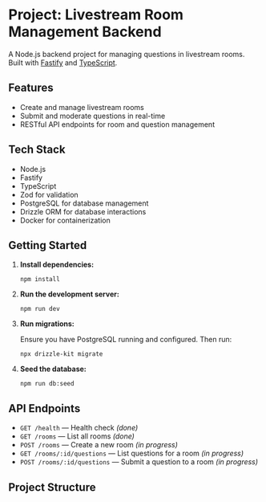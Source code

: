 # Project: Livestream Room Management Backend

A Node.js backend project for managing questions in livestream rooms. Built with [Fastify](https://www.fastify.io/) and [TypeScript](https://www.typescriptlang.org/).

## Features

- Create and manage livestream rooms
- Submit and moderate questions in real-time
- RESTful API endpoints for room and question management

## Tech Stack

- Node.js
- Fastify
- TypeScript
- Zod for validation
- PostgreSQL for database management
- Drizzle ORM for database interactions
- Docker for containerization

## Getting Started

1. **Install dependencies:**

   ```
   npm install
   ```

2. **Run the development server:**

   ```
   npm run dev
   ```

3. **Run migrations:**

   Ensure you have PostgreSQL running and configured. Then run:

   ```
   npx drizzle-kit migrate
   ```

4. **Seed the database:**

   ```
   npm run db:seed
   ```

## API Endpoints

- `GET /health` — Health check _(done)_
- `GET /rooms` — List all rooms _(done)_
- `POST /rooms` — Create a new room _(in progress)_
- `GET /rooms/:id/questions` — List questions for a room _(in progress)_
- `POST /rooms/:id/questions` — Submit a question to a room _(in progress)_

## Project Structure

